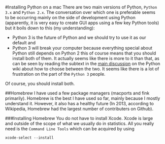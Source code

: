#Installing Python on a mac
There are two main versions of Python, `Python 3.x` and `Python 2.x`.
The conversation over which one is preferable seems to be
occurring mainly on the side of development using Python
(apparently, it is very easy to create GUI apps using a few key Python
tools) but it boils down to this (my understanding):
* Python 3 is the future of Python and we should try to use it as our default
and
* Python 3 will break your computer because everything special about Python still depends on Python 2
this of course means that you should install both of them. 
It actually seems like there is more to it than that, as can be seen by reading
the subtext in the [main discussion](https://wiki.Python.org/moin/Python2orPython3) on the Python wiki about how to choose between
the two. 
It seems like there is a lot of frustration on the part of the `Python 3` people.

Of course, you should install both.

##Homebrew
I have used a few package managers (macports and fink primarily). 
Homebrew is the best I have used so far, mainly because I mostly understand it.
However, it also has a healthy future (In 2013, according to Wikipedia, Homebrew
had the largest number of contributers on Github).

###Installing Homebrew
You do not have to install Xcode. 
Xcode is large and outside of the scope of what we usually do in statistics.
All you really need is the `Command Line Tools` which can be acquired by using

```Shell
xcode-select --install
```
